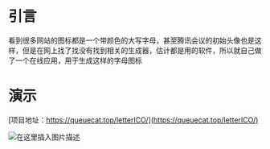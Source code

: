 # 引言
看到很多网站的图标都是一个带颜色的大写字母，甚至腾讯会议的初始头像也是这样，但是在网上找了找没有找到相关的生成器，估计都是用的软件，所以就自己做了一个在线应用，用于生成这样的字母图标
# 演示
[项目地址：https://queuecat.top/letterICO/](https://queuecat.top/letterICO/)

![在这里插入图片描述](https://img-blog.csdnimg.cn/20210406223438748.gif#pic_center)